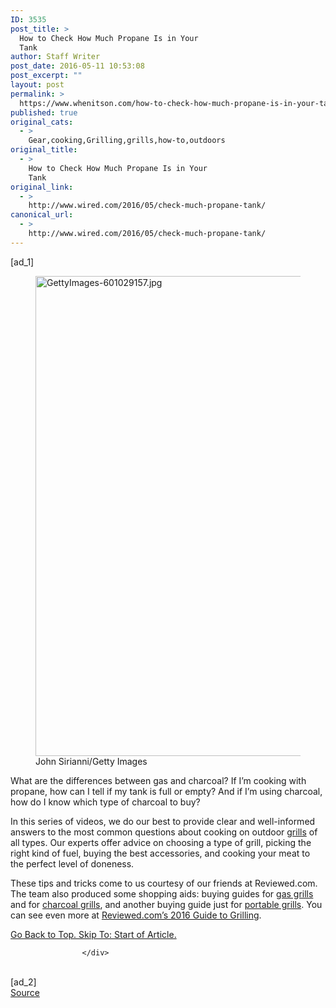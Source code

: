 ```yaml
---
ID: 3535
post_title: >
  How to Check How Much Propane Is in Your
  Tank
author: Staff Writer
post_date: 2016-05-11 10:53:08
post_excerpt: ""
layout: post
permalink: >
  https://www.whenitson.com/how-to-check-how-much-propane-is-in-your-tank/
published: true
original_cats:
  - >
    Gear,cooking,Grilling,grills,how-to,outdoors
original_title:
  - >
    How to Check How Much Propane Is in Your
    Tank
original_link:
  - >
    http://www.wired.com/2016/05/check-much-propane-tank/
canonical_url:
  - >
    http://www.wired.com/2016/05/check-much-propane-tank/
---
```

 [ad_1]
<br><div id="start-of-content"><article class="content link-underline relative body-copy border-b pad-b-50" data-js="content" itemprop="articleBody" readability="37.693002257336"><figure attachment_2017577="" class="wp-caption landscape alignnone  relative" data-js="fader"><a href="http://www.whenitson.com/wp-content/uploads/2016/05/How-to-Check-How-Much-Propane-Is-in-Your-Tank.jpg"><img src="http://www.whenitson.com/wp-content/uploads/2016/05/How-to-Check-How-Much-Propane-Is-in-Your-Tank.jpg" alt="GettyImages-601029157.jpg" width="1024" height="768" class="size-large wp-image-2017577"/></a><figcaption class="wp-caption-text link-underline"><span class="credit link-underline-sm"><span aria-hidden="true" class="ui ui ui-photo inline-block ui-credit relative opacity-6 marg-r-sm marg-l-sm no-caption"/>John Sirianni/Getty Images</span></figcaption></figure><p>What are the differences between gas and charcoal? If I’m cooking with propane, how can I tell if my tank is full or empty? And if I’m using charcoal, how do I know which type of charcoal to buy?</p>
<p>In this series of videos, we do our best to provide clear and well-informed answers to the most common questions about cooking on outdoor <a href="http://www.wired.com/tag/grills/">grills</a> of all types. Our experts offer advice on choosing a type of grill, picking the right kind of fuel, buying the best accessories, and cooking your meat to the perfect level of doneness. </p>
<p>These tips and tricks come to us courtesy of our friends at Reviewed.com. The team also produced some shopping aids: buying guides for <a href="http://www.wired.com/2016/05/best-gas-grills/">gas grills</a> and for <a href="http://www.wired.com/2016/05/best-charcoal-grills/">charcoal grills</a>, and another buying guide just for <a href="http://www.wired.com/2016/05/best-portable-grills/">portable grills</a>. You can see even more at <a href="http://www.reviewed.com/home-outdoors/features/reviewed-guide-to-grilling">Reviewed.com’s 2016 Guide to Grilling</a>.</p>
							<a class="visually-hidden skip-to-text-link focusable bg-white" href="#start-of-content">Go Back to Top. Skip To: Start of Article.</a>
						</article>


					</div>
<br>[ad_2]
<br><a href="http://www.wired.com/2016/05/check-much-propane-tank/">Source </a>